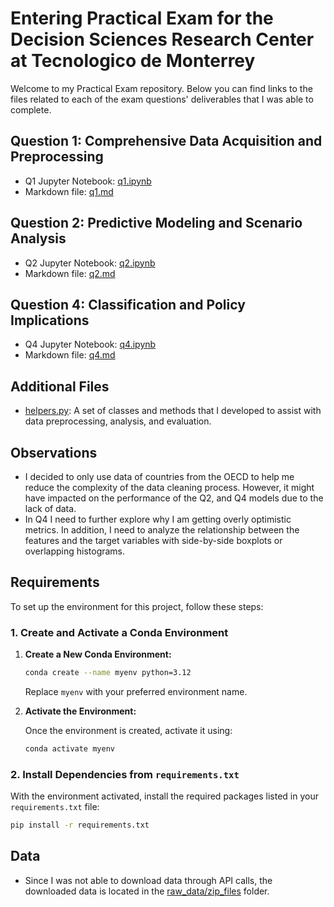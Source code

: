 # Entering Practical Exam for the Decision Sciences Research Center at Tecnologico de Monterrey

Welcome to my Practical Exam repository. Below you can find links to the files related to each of the exam questions' deliverables that I was able to complete.

## Question 1: Comprehensive Data Acquisition and Preprocessing
- Q1 Jupyter Notebook: [q1.ipynb](q1.ipynb)
- Markdown file: [q1.md](/deliverables/q1.md)

## Question 2: Predictive Modeling and Scenario Analysis
- Q2 Jupyter Notebook: [q2.ipynb](q2.ipynb)
- Markdown file: [q2.md](/deliverables/q2.md)

## Question 4: Classification and Policy Implications
- Q4 Jupyter Notebook: [q4.ipynb](q4.ipynb)
- Markdown file: [q4.md](/deliverables/q4.md)

## Additional Files
- [helpers.py](helpers.py): A set of classes and methods that I developed to assist with data preprocessing, analysis, and evaluation.

## Observations
- I decided to only use data of countries from the OECD to help me reduce the complexity of the data cleaning process. However, it might have impacted on the performance of the Q2, and Q4 models due to the lack of data.
- In Q4 I need to further explore why I am getting overly optimistic metrics. In addition, I need to analyze the relationship between the features and the target variables with side-by-side boxplots or overlapping histograms.

## Requirements

To set up the environment for this project, follow these steps:

### 1. Create and Activate a Conda Environment

1. **Create a New Conda Environment:**

   ```bash
   conda create --name myenv python=3.12
   ```

   Replace `myenv` with your preferred environment name.

2. **Activate the Environment:**

   Once the environment is created, activate it using:
   ```bash
   conda activate myenv
   ```

### 2. Install Dependencies from `requirements.txt`

With the environment activated, install the required packages listed in your `requirements.txt` file:
```bash
pip install -r requirements.txt
```

## Data
- Since I was not able to download data through API calls, the downloaded data is located in the [raw_data/zip_files](/raw_data/zip_files) folder.
